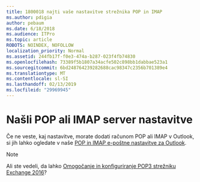 ```yaml
---
title: 1800018 najti vaše nastavitve strežnika POP in IMAP
ms.author: pdigia
author: pebaum
ms.date: 6/18/2018
ms.audience: ITPro
ms.topic: article
ROBOTS: NOINDEX, NOFOLLOW
localization_priority: Normal
ms.assetid: 244fb17f-f0e3-474a-b287-023f4fb74830
ms.openlocfilehash: 73389f5b1807a34acfe502c898bb1dabbae523a1
ms.sourcegitcommit: 6bd248764239282688cac98347c2356b701389e4
ms.translationtype: MT
ms.contentlocale: sl-SI
ms.lasthandoff: 02/13/2019
ms.locfileid: "29969945"
---
```

# <a name="find-your-pop-or-imap-server-settings"></a>Našli POP ali IMAP server nastavitve

Če ne veste, kaj nastavitve, morate dodati računom POP ali IMAP v Outlook, si jih lahko ogledate v naše [POP in IMAP e-poštne nastavitve za Outlook](https://support.office.com/article/8361e398-8af4-4e97-b147-6c6c4ac95353.aspx).
  
> [!NOTE]
> Ali ste vedeli, da lahko [Omogočanje in konfiguriranje POP3 strežniku Exchange 2016](https://technet.microsoft.com/library/bb124934%28v=exchg.160%29.aspx)? 
  

